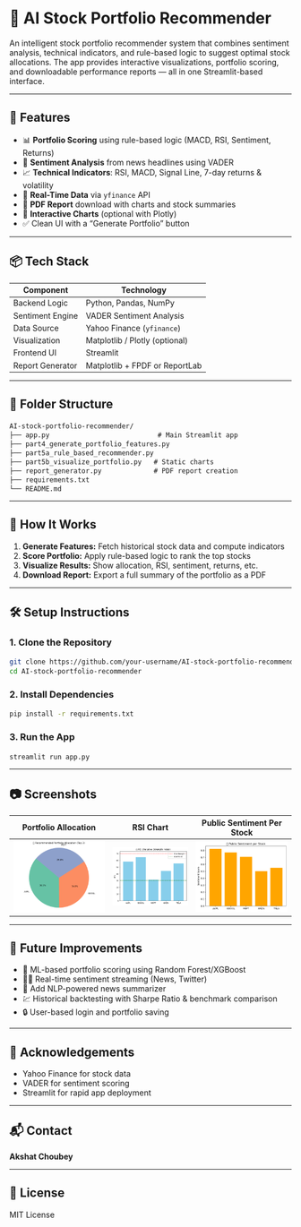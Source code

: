 
# 🧠 AI Stock Portfolio Recommender

An intelligent stock portfolio recommender system that combines sentiment analysis, technical indicators, and rule-based logic to suggest optimal stock allocations. The app provides interactive visualizations, portfolio scoring, and downloadable performance reports — all in one Streamlit-based interface.

---

## 🚀 Features

- 📊 **Portfolio Scoring** using rule-based logic (MACD, RSI, Sentiment, Returns)
- 🧠 **Sentiment Analysis** from news headlines using VADER
- 📈 **Technical Indicators**: RSI, MACD, Signal Line, 7-day returns & volatility
- 🔁 **Real-Time Data** via `yfinance` API
- 📄 **PDF Report** download with charts and stock summaries
- 🎨 **Interactive Charts** (optional with Plotly)
- ✅ Clean UI with a “Generate Portfolio” button

---

## 📦 Tech Stack

| Component        | Technology         |
|------------------|--------------------|
| Backend Logic    | Python, Pandas, NumPy |
| Sentiment Engine | VADER Sentiment Analysis |
| Data Source      | Yahoo Finance (`yfinance`) |
| Visualization    | Matplotlib / Plotly (optional) |
| Frontend UI      | Streamlit         |
| Report Generator | Matplotlib + FPDF or ReportLab |

---

## 📁 Folder Structure

```
AI-stock-portfolio-recommender/
├── app.py                           # Main Streamlit app
├── part4_generate_portfolio_features.py
├── part5a_rule_based_recommender.py
├── part5b_visualize_portfolio.py   # Static charts
├── report_generator.py             # PDF report creation
├── requirements.txt
└── README.md
```

---

## 🧪 How It Works

1. **Generate Features:** Fetch historical stock data and compute indicators
2. **Score Portfolio:** Apply rule-based logic to rank the top stocks
3. **Visualize Results:** Show allocation, RSI, sentiment, returns, etc.
4. **Download Report:** Export a full summary of the portfolio as a PDF

---

## 🛠️ Setup Instructions

### 1. Clone the Repository

```bash
git clone https://github.com/your-username/AI-stock-portfolio-recommender.git
cd AI-stock-portfolio-recommender
```

### 2. Install Dependencies

```bash
pip install -r requirements.txt
```

### 3. Run the App

```bash
streamlit run app.py
```

---

## 📷 Screenshots

| Portfolio Allocation | RSI Chart | Public Sentiment Per Stock|
|----------------------|-----------|----------------|
| ![Pie](images/pie.png) | ![RSI](images/rsi.png) | ![Report](images/PublicSentiment.png) |



---

## 📌 Future Improvements

- 🤖 ML-based portfolio scoring using Random Forest/XGBoost
- 🕵️‍♂️ Real-time sentiment streaming (News, Twitter)
- 🧠 Add NLP-powered news summarizer
- 💹 Historical backtesting with Sharpe Ratio & benchmark comparison
- 🔒 User-based login and portfolio saving

---

## 🙌 Acknowledgements

- Yahoo Finance for stock data
- VADER for sentiment scoring
- Streamlit for rapid app deployment

---

## 📬 Contact

**Akshat Choubey**   

---

## 📝 License

MIT License
